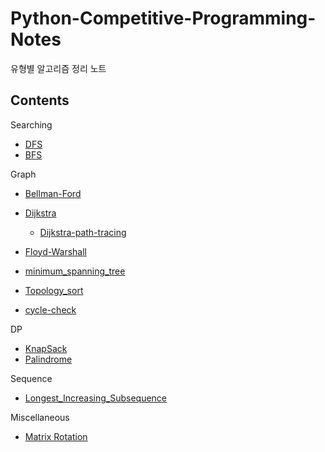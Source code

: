 # Python-Competitive-Programming-Notes
유형별 알고리즘 정리 노트

Contents
---
Searching

- [DFS](/Searching/dfs.py)
- [BFS](/Searching/bfs.py)

Graph

- [Bellman-Ford](/Graph/bellman_ford.py)
- [Dijkstra](/Graph/dijkstra.py)
    - [Dijkstra-path-tracing](/Graph/dijkstra_path_tracing.py)
- [Floyd-Warshall](/Graph/floyd-warshall.py)

- [minimum_spanning_tree](/Graph/minimum_spanning_tree.py)

- [Topology_sort](/Graph/topology_sort.py)
- [cycle-check](/Graph/cycle-check.py)

DP

- [KnapSack](/DP/knapsack.py)
- [Palindrome](/DP/palindrome.py)

Sequence

- [Longest_Increasing_Subsequence](/Sequence/LIS.py)

Miscellaneous
- [Matrix Rotation](/Miscellaneous/matrix_rotation.py)